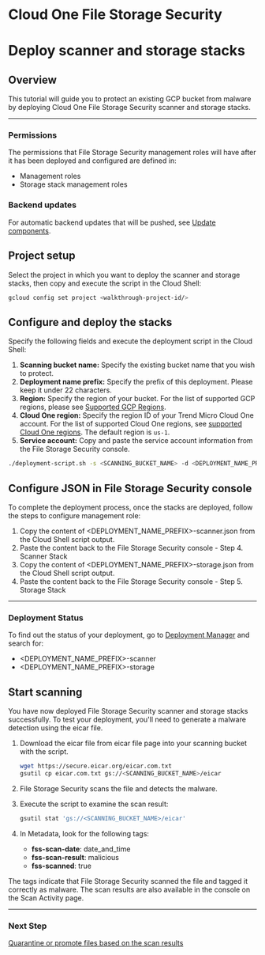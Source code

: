 # Cloud One File Storage Security

# Deploy scanner and storage stacks

## Overview

<walkthrough-tutorial-duration duration="10"></walkthrough-tutorial-duration>

This tutorial will guide you to protect an existing GCP bucket from malware by deploying Cloud One File Storage Security scanner and storage stacks.

--------------------------------

### Permissions

The permissions that File Storage Security management roles will have after it has been deployed and configured are defined in:

* <walkthrough-editor-open-file filePath="templates/management_roles.py">Management roles</walkthrough-editor-open-file>
* <walkthrough-editor-open-file filePath="templates/storage_stack_roles.py">Storage stack management roles</walkthrough-editor-open-file>

### Backend updates

For automatic backend updates that will be pushed, see [Update components](https://cloudone.trendmicro.com/docs/file-storage-security/component-update-gcp/).

## Project setup

Select the project in which you want to deploy the scanner and storage stacks, then copy and execute the script in the Cloud Shell:

<walkthrough-project-setup></walkthrough-project-setup>

```sh
gcloud config set project <walkthrough-project-id/>
```

## Configure and deploy the stacks

Specify the following fields and execute the deployment script in the Cloud Shell:

1. **Scanning bucket name:** Specify the existing bucket name that you wish to protect.
1. **Deployment name prefix:** Specify the prefix of this deployment. Please keep it under 22 characters.
1. **Region:** Specify the region of your bucket. For the list of supported GCP regions, please see [Supported GCP Regions](https://cloudone.trendmicro.com/docs/file-storage-security/supported-gcp/#GCPRegion).
1. **Cloud One region:** Specify the region ID of your Trend Micro Cloud One account. For the list of supported Cloud One regions, see [supported Cloud One regions](https://cloudone.trendmicro.com/docs/identity-and-account-management/c1-regions/). The default region is `us-1`.
1. **Service account:** Copy and paste the service account information from the File Storage Security console.

```sh
./deployment-script.sh -s <SCANNING_BUCKET_NAME> -d <DEPLOYMENT_NAME_PREFIX> -r <REGION> -c <CLOUD_ONE_REGION> -m <SERVICE_ACCOUNT>
```

## Configure JSON in File Storage Security console

To complete the deployment process, once the stacks are deployed, follow the steps to configure management role:

1. Copy the content of <DEPLOYMENT_NAME_PREFIX>-scanner.json from the Cloud Shell script output.
1. Paste the content back to the File Storage Security console - Step 4. Scanner Stack
1. Copy the content of <DEPLOYMENT_NAME_PREFIX>-storage.json from the Cloud Shell script output.
1. Paste the content back to the File Storage Security console - Step 5. Storage Stack

--------------------------------

### Deployment Status

To find out the status of your deployment, go to [Deployment Manager](https://console.cloud.google.com/dm) and search for:

* <DEPLOYMENT_NAME_PREFIX>-scanner
* <DEPLOYMENT_NAME_PREFIX>-storage

## Start scanning

You have now deployed File Storage Security scanner and storage stacks successfully. To test your deployment, you'll need to generate a malware detection using the eicar file.

1. Download the eicar file from eicar file page into your scanning bucket with the script.

    ```sh
    wget https://secure.eicar.org/eicar.com.txt
    gsutil cp eicar.com.txt gs://<SCANNING_BUCKET_NAME>/eicar
    ```

1. File Storage Security scans the file and detects the malware.

1. Execute the script to examine the scan result:

    ```sh
    gsutil stat 'gs://<SCANNING_BUCKET_NAME>/eicar'
    ```

1. In Metadata, look for the following tags:
    * **fss-scan-date**: date_and_time
    * **fss-scan-result**: malicious
    * **fss-scanned**: true

The tags indicate that File Storage Security scanned the file and tagged it correctly as malware. The scan results are also available in the console on the Scan Activity page.

--------------------------------

### Next Step

[Quarantine or promote files based on the scan results](https://cloudone.trendmicro.com/docs/file-storage-security/github-sample-code/#post-scan)
